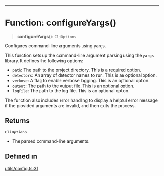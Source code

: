 ***

# Function: configureYargs()

> **configureYargs**(): `CliOptions`

Configures command-line arguments using yargs.

This function sets up the command-line argument parsing using the `yargs`
library. It defines the following options:

- `path`: The path to the project directory. This is a required option.
- `detectors`: An array of detector names to run. This is an optional option.
- `verbose`: A flag to enable verbose logging. This is an optional option.
- `output`: The path to the output file. This is an optional option.
- `logFile`: The path to the log file. This is an optional option.

The function also includes error handling to display a helpful error message
if the provided arguments are invalid, and then exits the process.

## Returns

`CliOptions`

- The parsed command-line arguments.

## Defined in

[utils/config.ts:31](https://github.com/asifqatar/Snapper/blob/e47c50848996c5aee18aed9672ee3a5a1bb1ca7d/utils/config.ts#L31)
